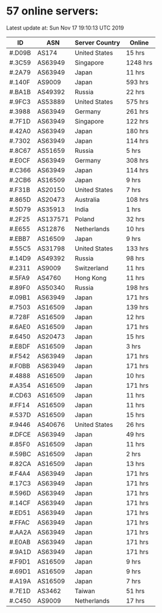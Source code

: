 # 57 online servers:

Latest update at: Sun Nov 17 19:10:13 UTC 2019

| ID | ASN | Server Country | Online |
| -- | --- | -------------- | ------ |
| #.D09B | AS174 | United States | 15 hrs |
| #.3C59 | AS63949 | Singapore | 1248 hrs |
| #.2A79 | AS63949 | Japan | 11 hrs |
| #.140F | AS9009 | Japan | 593 hrs |
| #.BA1B | AS49392 | Russia | 22 hrs |
| #.9FC3 | AS53889 | United States | 575 hrs |
| #.3988 | AS63949 | Germany | 261 hrs |
| #.7F1D | AS63949 | Singapore | 122 hrs |
| #.42A0 | AS63949 | Japan | 180 hrs |
| #.7302 | AS63949 | Japan | 114 hrs |
| #.8C67 | AS51659 | Russia | 5 hrs |
| #.E0CF | AS63949 | Germany | 308 hrs |
| #.C366 | AS63949 | Japan | 114 hrs |
| #.2CB6 | AS16509 | Japan | 9 hrs |
| #.F31B | AS20150 | United States | 7 hrs |
| #.865D | AS20473 | Australia | 108 hrs |
| #.5D79 | AS35913 | India | 1 hrs |
| #.2F25 | AS137571 | Poland | 32 hrs |
| #.E655 | AS12876 | Netherlands | 10 hrs |
| #.EBB7 | AS16509 | Japan | 9 hrs |
| #.55C5 | AS31798 | United States | 133 hrs |
| #.14D9 | AS49392 | Russia | 98 hrs |
| #.2311 | AS9009 | Switzerland | 11 hrs |
| #.5FA9 | AS4760 | Hong Kong | 11 hrs |
| #.89F0 | AS50340 | Russia | 198 hrs |
| #.09B1 | AS63949 | Japan | 171 hrs |
| #.7503 | AS16509 | Japan | 139 hrs |
| #.728F | AS16509 | Japan | 12 hrs |
| #.6AE0 | AS16509 | Japan | 171 hrs |
| #.6450 | AS20473 | Japan | 15 hrs |
| #.E8DF | AS16509 | Japan | 3 hrs |
| #.F542 | AS63949 | Japan | 171 hrs |
| #.F0BB | AS63949 | Japan | 171 hrs |
| #.4888 | AS16509 | Japan | 10 hrs |
| #.A354 | AS16509 | Japan | 171 hrs |
| #.CD63 | AS16509 | Japan | 11 hrs |
| #.FF14 | AS16509 | Japan | 11 hrs |
| #.537D | AS16509 | Japan | 15 hrs |
| #.9446 | AS40676 | United States | 26 hrs |
| #.DFCE | AS63949 | Japan | 49 hrs |
| #.85F0 | AS16509 | Japan | 11 hrs |
| #.59BC | AS16509 | Japan | 2 hrs |
| #.82CA | AS16509 | Japan | 13 hrs |
| #.F4A4 | AS63949 | Japan | 171 hrs |
| #.17C3 | AS63949 | Japan | 171 hrs |
| #.596D | AS63949 | Japan | 171 hrs |
| #.14CF | AS63949 | Japan | 171 hrs |
| #.ED51 | AS63949 | Japan | 171 hrs |
| #.FFAC | AS63949 | Japan | 171 hrs |
| #.AA2A | AS63949 | Japan | 171 hrs |
| #.E0AB | AS63949 | Japan | 171 hrs |
| #.9A1D | AS63949 | Japan | 171 hrs |
| #.F9D1 | AS16509 | Japan | 9 hrs |
| #.69D1 | AS16509 | Japan | 9 hrs |
| #.A19A | AS16509 | Japan | 7 hrs |
| #.7E1D | AS3462 | Taiwan | 51 hrs |
| #.C450 | AS9009 | Netherlands | 17 hrs |

